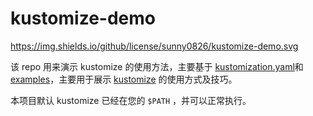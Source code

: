 # kustomize-demo

https://img.shields.io/github/license/sunny0826/kustomize-demo.svg

该 repo 用来演示 kustomize 的使用方法，主要基于 [kustomization.yaml](https://github.com/kubernetes-sigs/kustomize/blob/master/docs/zh/kustomization.yaml)和 [examples](https://github.com/kubernetes-sigs/kustomize/tree/master/examples)，主要用于展示 [kustomize](https://kustomize.io) 的使用方式及技巧。

本项目默认 kustomize 已经在您的 `$PATH` ，并可以正常执行。